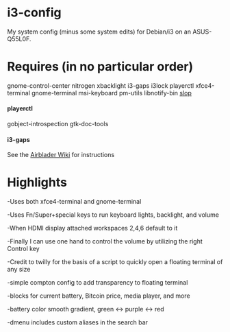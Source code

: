 i3-config
=========

My system config (minus some system edits) for Debian/i3 on an ASUS-Q55L0F.

Requires (in no particular order)
========

gnome-control-center
nitrogen
xbacklight
i3-gaps
i3lock
playerctl
xfce4-terminal
gnome-terminal
msi-keyboard
pm-utils
libnotify-bin
[slop](https://github.com/naelstrof/slop)

#### playerctl
gobject-introspection
gtk-doc-tools

#### i3-gaps
See the [Airblader Wiki](https://github.com/Airblader/i3/wiki/Compiling-&-Installing) for instructions


Highlights
==========
-Uses both xfce4-terminal and gnome-terminal

-Uses Fn/Super+special keys to run keyboard lights, backlight, and volume

-When HDMI display attached workspaces 2,4,6 default to it

-Finally I can use one hand to control the volume by utilizing the right Control key

-Credit to twilly for the basis of a script to quickly open a floating terminal of any size

-simple compton config to add transparency to floating terminal

-blocks for current battery, Bitcoin price, media player, and more

-battery color smooth gradient, green <-> purple <-> red

-dmenu includes custom aliases in the search bar
